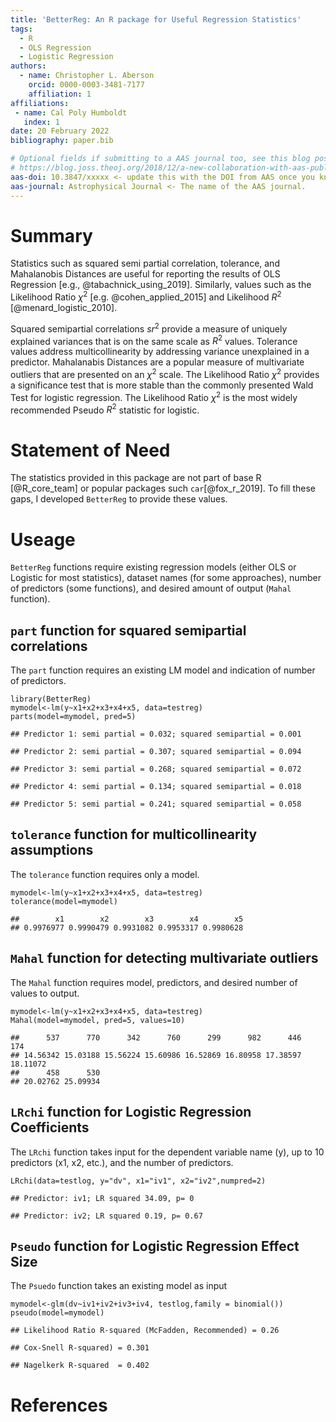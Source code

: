 ```yaml
---
title: 'BetterReg: An R package for Useful Regression Statistics'  
tags:  
  - R  
  - OLS Regression  
  - Logistic Regression  
authors:  
  - name: Christopher L. Aberson  
    orcid: 0000-0003-3481-7177  
    affiliation: 1  
affiliations:  
 - name: Cal Poly Humboldt  
   index: 1  
date: 20 February 2022  
bibliography: paper.bib

# Optional fields if submitting to a AAS journal too, see this blog post:
# https://blog.joss.theoj.org/2018/12/a-new-collaboration-with-aas-publishing
aas-doi: 10.3847/xxxxx <- update this with the DOI from AAS once you know it.
aas-journal: Astrophysical Journal <- The name of the AAS journal.
---
```


# Summary

Statistics such as squared semi partial correlation, tolerance, and
Mahalanobis Distances are useful for reporting the results of OLS
Regression [e.g., @tabachnick_using_2019]. Similarly, values such as the
Likelihood Ratio $\chi^2$ [e.g. @cohen_applied_2015] and Likelihood
$R^2$ [@menard_logistic_2010]. 

Squared semipartial correlations $sr^2$ provide a measure of uniquely explained
variances that is on the same scale as $R^2$ values. Tolerance
values address multicollinearity by addressing variance unexplained in a
predictor. Mahalanabis Distances are a popular measure of multivariate
outliers that are presented on an $\chi^2$ scale. The Likelihood
Ratio $\chi^2$ provides a significance test that is more stable
than the commonly presented Wald Test for logistic regression. The
Likelihood Ratio $\chi^2$ is the most widely recommended Pseudo
$R^2$ statistic for logistic.

# Statement of Need

The statistics provided in this package are not part of base R [@R_core_team] or popular packages such `car`[@fox_r_2019]. To fill these gaps, I developed `BetterReg` to provide these values.

# Useage

`BetterReg` functions require existing regression models (either OLS or
Logistic for most statistics), dataset names (for some approaches),
number of predictors (some functions), and desired amount of output
(`Mahal` function).

## `part` function for squared semipartial correlations

The `part` function requires an existing LM model and indication of
number of predictors.

    library(BetterReg)
    mymodel<-lm(y~x1+x2+x3+x4+x5, data=testreg)
    parts(model=mymodel, pred=5)

    ## Predictor 1: semi partial = 0.032; squared semipartial = 0.001

    ## Predictor 2: semi partial = 0.307; squared semipartial = 0.094

    ## Predictor 3: semi partial = 0.268; squared semipartial = 0.072

    ## Predictor 4: semi partial = 0.134; squared semipartial = 0.018

    ## Predictor 5: semi partial = 0.241; squared semipartial = 0.058

## `tolerance` function for multicollinearity assumptions

The `tolerance` function requires only a model.

    mymodel<-lm(y~x1+x2+x3+x4+x5, data=testreg)
    tolerance(model=mymodel)

    ##        x1        x2        x3        x4        x5 
    ## 0.9976977 0.9990479 0.9931082 0.9953317 0.9980628

## `Mahal` function for detecting multivariate outliers

The `Mahal` function requires model, predictors, and desired number of
values to output.

    mymodel<-lm(y~x1+x2+x3+x4+x5, data=testreg)
    Mahal(model=mymodel, pred=5, values=10)

    ##      537      770      342      760      299      982      446      174 
    ## 14.56342 15.03188 15.56224 15.60986 16.52869 16.80958 17.38597 18.11072 
    ##      458      530 
    ## 20.02762 25.09934

## `LRchi` function for Logistic Regression Coefficients

The `LRchi` function takes input for the dependent variable name (y), up
to 10 predictors (x1, x2, etc.), and the number of predictors.

    LRchi(data=testlog, y="dv", x1="iv1", x2="iv2",numpred=2)

    ## Predictor: iv1; LR squared 34.09, p= 0

    ## Predictor: iv2; LR squared 0.19, p= 0.67

## `Pseudo` function for Logistic Regression Effect Size

The `Psuedo` function takes an existing model as input

    mymodel<-glm(dv~iv1+iv2+iv3+iv4, testlog,family = binomial())
    pseudo(model=mymodel)

    ## Likelihood Ratio R-squared (McFadden, Recommended) = 0.26

    ## Cox-Snell R-squared) = 0.301

    ## Nagelkerk R-squared  = 0.402

# References
